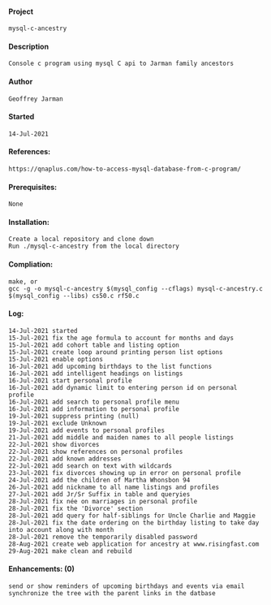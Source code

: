 #### Project
    mysql-c-ancestry
#### Description
    Console c program using mysql C api to Jarman family ancestors
#### Author
    Geoffrey Jarman
#### Started
    14-Jul-2021
#### References:
    https://qnaplus.com/how-to-access-mysql-database-from-c-program/
#### Prerequisites:
    None
#### Installation:
    Create a local repository and clone down
    Run ./mysql-c-ancestry from the local directory
#### Compliation:
    make, or
    gcc -g -o mysql-c-ancestry $(mysql_config --cflags) mysql-c-ancestry.c $(mysql_config --libs) cs50.c rf50.c
#### Log:
    14-Jul-2021 started
    15-Jul-2021 fix the age formula to account for months and days
    15-Jul-2021 add cohort table and listing option
    15-Jul-2021 create loop around printing person list options
    15-Jul-2021 enable options
    16-Jul-2021 add upcoming birthdays to the list functions
    16-Jul-2021 add intelligent headings on listings
    16-Jul-2021 start personal profile
    16-Jul-2021 add dynamic limit to entering person id on personal profile
    16-Jul-2021 add search to personal profile menu
    16-Jul-2021 add information to personal profile
    19-Jul-2021 suppress printing (null)
    19-Jul-2021 exclude Unknown
    19-Jul-2021 add events to personal profiles
    21-Jul-2021 add middle and maiden names to all people listings
    22-Jul-2021 show divorces
    22-Jul-2021 show references on personal profiles
    22-Jul-2021 add known addresses
    22-Jul-2021 add search on text with wildcards
    23-Jul-2021 fix divorces showing up in error on personal profile
    24-Jul-2021 add the children of Martha Whonsbon 94
    26-Jul-2021 add nickname to all name listings and profiles
    27-Jul-2021 add Jr/Sr Suffix in table and queryies
    28-Jul-2021 fix née on marriages in personal profile
    28-Jul-2021 fix the 'Divorce' section
    28-Jul-2021 add query for half-siblings for Uncle Charlie and Maggie
    28-Jul-2021 fix the date ordering on the birthday listing to take day into account along with month
    28-Jul-2021 remove the temporarily disabled password
    28-Aug-2021 create web application for ancestry at www.risingfast.com
    29-Aug-2021 make clean and rebuild
#### Enhancements: (0)
    send or show reminders of upcoming birthdays and events via email
    synchronize the tree with the parent links in the datbase
